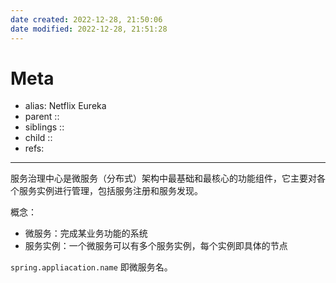 ```yaml
---
date created: 2022-12-28, 21:50:06
date modified: 2022-12-28, 21:51:28
---
```


# Meta

- alias: Netflix Eureka
- parent :: 
- siblings :: 
- child :: 
- refs: 

---

服务治理中心是微服务（分布式）架构中最基础和最核心的功能组件，它主要对各个服务实例进行管理，包括服务注册和服务发现。

概念：

- 微服务：完成某业务功能的系统
- 服务实例：一个微服务可以有多个服务实例，每个实例即具体的节点

`spring.appliacation.name` 即微服务名。